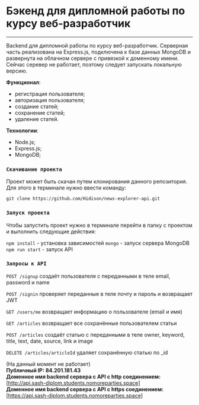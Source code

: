 # Бэкенд для дипломной работы по курсу веб-разработчик
------

Backend для дипломной работы по курсу веб-разработчик. Серверная часть реализована на Express.js, подключена к базе данных MongoDB и развернута на облачном сервере с привязкой к доменному имени. Сейчас серевер не работает, поэтому следует запускать локальную версию.

**Функционал**:
- регистрация пользователя;
- авторизация пользователя;
- создание статей;
- сохранение статей;
- удаление статей.

**Технологии**:
- Node.js;
- Express.js;
- MongoDB;

### `Скачивание проекта`

Проект может быть скачан путем клонирования данного репозитория. Для этого в терминале нужно ввести команду:

```
git clone https://github.com/Hidison/news-explorer-api.git
```

### `Запуск проекта`

Чтобы запустить проект нужно в терминале перейти в папку с проектом и выполнить следующие действия:

`npm install` - установка зависимостей
`mongo` - запуск сервера MongoDB
`npm run start` - запуск API

### `Запросы к API`

`POST /signup` создаёт пользователя с переданными в теле email, password и name

`POST /signin` проверяет переданные в теле почту и пароль и возвращает JWT

`GET /users/me` возвращает информацию о пользователе (email и имя)

`GET /articles` возвращает все сохранённые пользователем статьи

`POST /articles` создаёт статью с переданными в теле owner, keyword, title, text, date, source, link и image

`DELETE /articles/articleId` удаляет сохранённую статью по _id

(На данный момент не работает)  
**Публичный IP: 84.201.181.43**  
**Доменное имя backend сервера c API с http соединением:** [http://api.sash-diplom.students.nomoreparties.space]  
**Доменное имя backend сервера c API с https соединением:** [https://api.sash-diplom.students.nomoreparties.space]